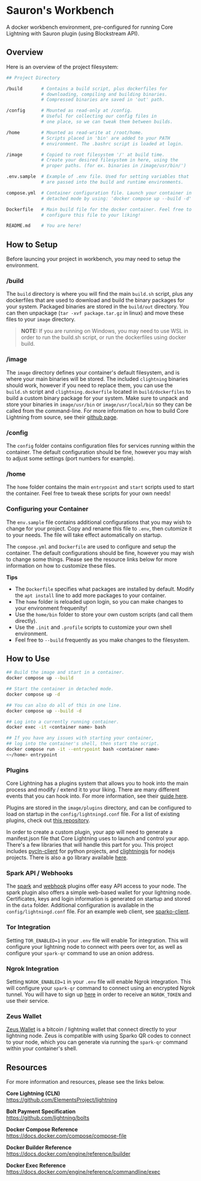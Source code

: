 # Sauron's Workbench

A docker workbench environment, pre-configured for running Core Lightning with Sauron plugin (using Blockstream API).

## Overview

Here is an overview of the project filesystem:

```sh
## Project Directory

/build       # Contains a build script, plus dockerfiles for
             # downloading, compiling and building binaries.
             # Compressed binaries are saved in 'out' path.

/config      # Mounted as read-only at /config.
             # Useful for collecting our config files in 
             # one place, so we can tweak them between builds.

/home        # Mounted as read-write at /root/home.
             # Scripts placed in 'bin' are added to your PATH 
             # environment. The .bashrc script is loaded at login.

/image       # Copied to root filesystem '/' at build time.
             # Create your desired filesystem in here, using the 
             # proper paths. (for ex. binaries in /image/usr/bin/')

.env.sample  # Example of .env file. Used for setting variables that
             # are passed into the build and runtime environments.

compose.yml  # Container configuration file. Launch your container in 
             # detached mode by using: 'docker compose up --build -d'

Dockerfile   # Main build file for the docker container. Feel free to 
             # configure this file to your liking!

README.md    # You are here!
```

## How to Setup

Before launcing your project in workbench, you may need to setup the environment.

### /build

The `build` directory is where you will find the main `build.sh` script, plus any dockerfiles that are used to download and build the binary packages for your system. Packaged binaries are stored in the `build/out` directory. You can then unpackage (`tar -xvf package.tar.gz` in linux) and move these files to your `image` directory. 

> **NOTE:** If you are running on Windows, you may need to use WSL in order to run the build.sh script, or run the dockerfiles using docker build.

### /image

The `image` directory defines your container's default filesystem, and is where your main binaries will be stored. The included `clightning` binaries should work, however if you need to replace them, you can use the `build.sh` script and `clightning.dockerfile` located in `build/dockerfiles` to build a custom binary package for your system. Make sure to unpack and store your binaries in `image/usr/bin` or `image/usr/local/bin` so they can be called from the command-line. For more information on how to build Core Lightning from source, see their [github page](https://github.com/ElementsProject/lightning).

### /config

The `config` folder contains configuration files for services running within the container. The default configuration should be fine, however you may wish to adjust some settings (port numbers for example).

### /home

The `home` folder contains the main `entrypoint` and `start` scripts used to start the container. Feel free to tweak these scripts for your own needs!

### Configuring your Container

The `env.sample` file contains additional configurations that you may wish to change for your project. Copy and rename this file to `.env`, then cutomize it to your needs. The file will take effect automatically on startup.

The `compose.yml` and `Dockerfile` are used to configure and setup the container. The default configurations should be fine, however you may wish to change some things. Please see the resource links below for more information on how to customize these files.

**Tips**  

- The `Dockerfile` specifies what packages are installed by default. Modify the `apt install` line to add more packages to your container.
- The `home` folder is reloaded upon login, so you can make changes to your environment frequenlty!
- Use the `home/bin` folder to store your own custom scripts (and call them directly).
- Use the `.init` and `.profile` scripts to customize your own shell environment.
- Feel free to `--build` frequently as you make changes to the filesystem.

## How to Use
```sh
## Build the image and start in a container.
docker compose up --build

## Start the container in detached mode.
docker compose up -d

## You can also do all of this in one line.
docker compose up --build -d

## Log into a currently running container.
docker exec -it <container name> bash

## If you have any issues with starting your container,
## log into the container's shell, then start the script.
docker compose run -it --entrypoint bash <container name>
<~/home> entrypoint
```

### Plugins

Core Lightning has a plugins system that allows you to hook into the main process and modify / extend it to your liking. There are many different events that you can hook into. For more information, see their [guide here](https://github.com/ElementsProject/lightning/blob/master/doc/PLUGINS.md).

Plugins are stored in the `image/plugins` directory, and can be configured to load on startup in the `config/lightningd.conf` file. For a list of existing plugins, check out [this repository](https://github.com/lightningd/plugins).

In order to create a custom plugin, your app will need to generate a manifest.json file that Core Lightning uses to launch and control your app. There's a few libraries that will handle this part for you. This project includes [pycln-client](https://github.com/ElementsProject/lightning/tree/master/contrib/pyln-client) for python projects, and [clightningjs](https://github.com/darosior/clightningjs) for nodejs projects. There is also a go library available [here](https://pkg.go.dev/github.com/fiatjaf/lightningd-gjson-rpc/plugin#section-readme).

### Spark API / Webhooks

The [spark](https://github.com/fiatjaf/sparko) and [webhook](https://github.com/fiatjaf/lightningd-webhook) plugins offer easy API access to your node. The spark plugin also offers a simple web-based wallet for your lightning node. Certificates, keys and login information is generated on startup and stored in the `data` folder. Additional configuration is available in the `config/lightningd.conf` file. For an example web client, see [sparko-client](https://www.npmjs.com/package/sparko-client).

### Tor Integration

Setting `TOR_ENABLED=1` in your `.env` file will enable Tor integration. This will configure your lightning node to connect with peers over tor, as well as configure your `spark-qr` command to use an onion address.

### Ngrok Integration

Setting `NGROK_ENABLED=1` in your `.env` file will enable Ngrok integration. This will configure your `spark-qr` command to connect using an encrypted Ngrok tunnel. You will have to sign up [here](https://ngrok.com) in order to receive an `NGROK_TOKEN` and use their service.

### Zeus Wallet

[Zeus Wallet](https://github.com/ZeusLN/zeus) is a bitcoin / lightning wallet that connect directly to your lightning node. Zeus is compatible with using Sparko QR codes to connect to your node, which you can generate via running the `spark-qr` command within your container's shell.

## Resources

For more information and resources, please see the links below.

**Core Lightning (CLN)**  
https://github.com/ElementsProject/lightning

**Bolt Payment Specification**  
https://github.com/lightning/bolts

**Docker Compose Reference**  
https://docs.docker.com/compose/compose-file

**Docker Builder Reference**  
https://docs.docker.com/engine/reference/builder

**Docker Exec Reference**  
https://docs.docker.com/engine/reference/commandline/exec
